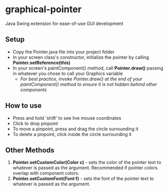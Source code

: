 # graphical-pointer
Java Swing extension for ease-of-use GUI development

## Setup ##
* Copy the Pointer.java file into your project folder
* In your screen class's constructor, initialize the pointer by calling **Pointer.setReference(this)**
* In your screen's paintComponent() method, call **Pointer.draw()** passing in whatever you chose to call your Graphics variable
  * *For best practice, invoke Pointer.draw() at the end of your paintComponent() method to ensure it is not hidden behind other components*

## How to use ##
* Press and hold 'shift' to see live mouse coordinates
* Click to drop pinpoint
* To move a pinpoint, press and drag the circle surrounding it
* To delete a pinpoint, click inside the circle surrounding it

## Other Methods ##
1. **Pointer.setCustomColor(Color c)** - sets the color of the pointer text to whatever is passed as the argument. Recommended if pointer colors overlap with component colors.
2. **Pointer.setCustomFont(Font f)** - sets the font of the pointer text to whatever is passed as the argument.



